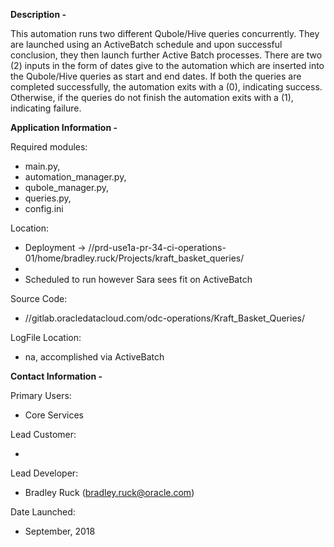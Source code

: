 **Description -**

This automation runs two different Qubole/Hive queries concurrently.  They are launched using an ActiveBatch schedule
and upon successful conclusion, they then launch further Active Batch processes. There are two (2) inputs in the
form of dates give to the automation which are inserted into the Qubole/Hive queries as start and end dates. If both
the queries are completed successfully, the automation exits with a (0), indicating success. Otherwise, if the
queries do not finish the automation exits with a (1), indicating failure.

**Application Information -**

Required modules: <ul>
                  <li>main.py,
                  <li>automation_manager.py,
                  <li>qubole_manager.py,
                  <li>queries.py,
                  <li>config.ini
                  </ul>

Location:         <ul>
                  <li>Deployment -> //prd-use1a-pr-34-ci-operations-01/home/bradley.ruck/Projects/kraft_basket_queries/
                  <li>               
                  <li>Scheduled to run however Sara sees fit on ActiveBatch
                  </ul>

Source Code:      <ul>
                  <li>//gitlab.oracledatacloud.com/odc-operations/Kraft_Basket_Queries/
                  </ul>

LogFile Location: <ul>
                  <li>na, accomplished via ActiveBatch
                  </ul>

**Contact Information -**

Primary Users:    <ul>
                  <li>Core Services
                  </ul>

Lead Customer:    <ul>
                  <li>
                  </ul>

Lead Developer:   <ul>
                  <li>Bradley Ruck (bradley.ruck@oracle.com)
                  </ul>

Date Launched:    <ul>
                  <li>September, 2018
                  </ul>
